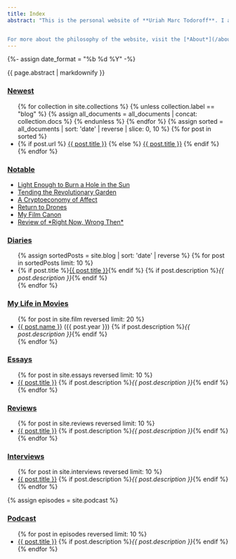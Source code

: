 ```yaml
---
title: Index
abstract: "This is the personal website of **Uriah Marc Todoroff**. I am a writer interested in contemporary life. The website is an experiment in new media design and experimental writing.


For more about the philosophy of the website, visit the [*About*](/about) page; for more about me and my contact information, visit the [*About the Author*](/links) page. Subscribe to the [newsletter](umtworld.substack.com) for updates. The index below includes critical writing on [films](/index#film) and [art](/index#art); essays and interviews on philosophy and politics; and a fictionalized [diary](/blog)."
---
```

{%- assign date_format =  "%b %d %Y" -%}

<article>
<div class="markdownBody" id="markdownBody">
<aside class="abstract">{{ page.abstract | markdownify }}</aside>

<section id="new">
<h1><a href="/changes">Newest</a></h1>
<ul class="section-link-list">
{% for collection in site.collections %}
{% unless collection.label == "blog" %}
{% assign all_documents = all_documents | concat: collection.docs %}
{% endunless %}
{% endfor %}
{% assign sorted = all_documents | sort: 'date' | reverse | slice: 0, 10 %}
{% for post in sorted %}
<li>
{% if post.url %}
<a href="{{ post.url }}">{{ post.title }}</a>
{% else %}
<a href="{{ post.slug }}" title="{{ post.title }}, posted on {{ post.date | date: site.date_format }}.">{{ post.title }}</a>
{% endif %}
</li>
{% endfor %}
</ul>
</section>

<section id="notable">
<h1><a href="#notable">Notable</a></h1>
<ul class="section-link-list">
<li>
<a href="/reviews/light-enough-to-burn-a-hole-in-the-sun">Light Enough to Burn a Hole in the Sun</a>
</li>
<li>
<a href="/tending-the-revolutionary-garden">Tending the Revolutionary Garden</a>
</li>
<li>
<a href="/a-cryptoeconomy-of-affect">A Cryptoeconomy of Affect</a>
</li>
<li>
<a href="/blog#2023-03-18">Return to Drones</a>
</li>
<li>
<a href="https://letterboxd.com/theinvertedform/list/my-personal-canon/">My Film Canon</a>
</li>
<li>
<a href="https://letterboxd.com/theinvertedform/film/right-now-wrong-then/">Review of *Right Now, Wrong Then*</a>
</li>
</ul>
</section>

<section id="blog">
<h1><a href="/blog">Diaries</a></h1>
<ul class="section-link-list">
{% assign sortedPosts = site.blog | sort: 'date' | reverse %}
{% for post in sortedPosts limit: 10 %}
<li>{% if post.title %}<a href="{{ post.url }}" title="{{ post.title }}, posted on {{ post.date | date: date_format }}">{{ post.title }}</a>{% endif %}
{% if post.description %}<em>{{ post.description }}</em>{% endif %}
</li>
{% endfor %}
</ul>
</section>

<section id="film">
<h1 id="film"><a href="https://letterboxd.com/theinvertedform/films/diary">My Life in Movies</a></h1>
<ul class="section-link-list">
{% for post in site.film reversed limit: 20 %}
<li><a href="{{ post.url }}" title="{{ post.title}}, watched {{ post.watched_Date | date: "%m/%d/%y" }}. Review published {{ post.date | date: "%m/%d/%y" }}.">{{ post.name }}</a> ({{ post.year }})
{% if post.description %}<em>{{ post.description }}</em>{% endif %}
</li>
{% endfor %}
</ul>
</section>

<section id="essays">
<h1 id="essays"><a href="/index#essays">Essays</a></h1>
<ul class="section-link-list">
{% for post in site.essays reversed limit: 10 %}
<li><a href="{{ post.url }}" title="{{ post.title}}, posted on {{ post.date | date: "%b %-d, %Y" }}">{{ post.title }}</a>
{% if post.description %}<em>{{ post.description }}</em>{% endif %}
</li>
{% endfor %}
</ul>
</section>

<section id="reviews">
<h1 id="reviews"><a href="/index#reviews">Reviews</a></h1>
<ul class="section-link-list">
{% for post in site.reviews reversed limit: 10 %}
<li><a href="{{ post.url }}" title="{{ post.title}}, posted on {{ post.date | date: "%b %-d, %Y" }}">{{ post.title }}</a>
{% if post.description %}<em>{{ post.description }}</em>{% endif %}
</li>
{% endfor %}
</ul>
</section>

<section id="interviews">
<h1 id="interviews"><a href="/index#interviews">Interviews</a></h1>
<ul class="section-link-list">
{% for post in site.interviews reversed limit: 10 %}
<li><a href="{{ post.url }}" title="{{ post.title}}, posted on {{ post.date | date: "%b %-d, %Y" }}">{{ post.title }}</a>
{% if post.description %}<em>{{ post.description }}</em>{% endif %}
</li>
{% endfor %}
</ul>
</section>

<!--
<section id="stories">
<h1 id="stories"><a href="/index#stories">Stories</a></h1>
<ul class="section-link-list">
{% for post in site.stories reversed limit: 10 %}
<li><a href="{{ post.url }}" title="{{ post.title}}, posted on {{ post.date | date: "%b %-d, %Y" }}">{{ post.title }}</a>
{% if post.description %}<em>{{ post.description }}</em>{% endif %}
</li>
{% endfor %}
</ul>
</section>
-->

<section id="podcast">
{% assign episodes = site.podcast %}
<h1><a href="/podcast">Podcast</a></h1>
<ul class="section-link-list">
{% for post in episodes reversed limit: 10 %}
<li><a href="podcast#{{ post.slug }}" title="{{ post.title }}, posted on {{ post.date | date: site.date_format }}">{{ post.title }}</a>
{% if post.description %}<em>{{ post.description }}</em>{% endif %}
</li>
{% endfor %}
</ul>
</section>

</div>
</article>
